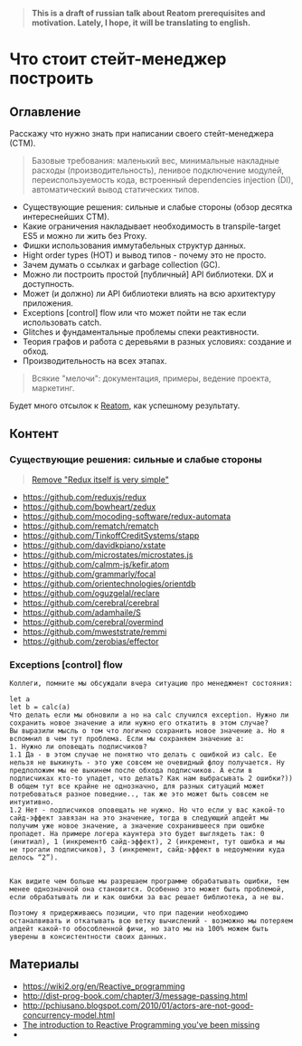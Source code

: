 > **This is a draft of russian talk about Reatom prerequisites and motivation. Lately, I hope, it will be translating to english.**

# Что стоит стейт-менеджер построить

## Оглавление

Расскажу что нужно знать при написании своего стейт-менеджера (СТМ).

> Базовые требования: маленький вес, минимальные накладные расходы (производительность), ленивое подключение модулей, переиспользуемость кода, встроенный dependencies injection (DI), автоматический вывод статических типов.

- Существующие решения: сильные и слабые стороны (обзор десятка интереснейших СТМ).
- Какие ограничения накладывает необходимость в transpile-target ES5 и можно ли жить без Proxy.
- Фишки использования иммутабельных структур данных.
- Hight order types (HOT) и вывод типов - почему это не просто.
- Зачем думать о ссылках и garbage collection (GC).
- Можно ли построить простой [публичный] API библиотеки. DX и доступность.
- Может (и должно) ли API библиотеки влиять на всю архитектуру приложения.
- Exceptions [control] flow или что может пойти не так если использовать catch.
- Glitches и фундаментальные проблемы спеки реактивности.
- Теория графов и работа с деревьями в разных условиях: создание и обход.
- Производительность на всех этапах.

> Всякие "мелочи": документация, примеры, ведение проекта, маркетинг.

Будет много отсылок к [Reatom](https://github.com/artalar/reatom), как успешному результату.

## Контент

### Существующие решения: сильные и слабые стороны

> [Remove "Redux itself is very simple"](https://github.com/reduxjs/redux/pull/2950)

- https://github.com/reduxjs/redux
- https://github.com/bowheart/zedux
- https://github.com/mocoding-software/redux-automata
- https://github.com/rematch/rematch
- https://github.com/TinkoffCreditSystems/stapp
- https://github.com/davidkpiano/xstate
- https://github.com/microstates/microstates.js
- https://github.com/calmm-js/kefir.atom
- https://github.com/grammarly/focal
- https://github.com/orientechnologies/orientdb
- https://github.com/oguzgelal/reclare
- https://github.com/cerebral/cerebral
- https://github.com/adamhaile/S
- https://github.com/cerebral/overmind
- https://github.com/mweststrate/remmi
- https://github.com/zerobias/effector

### Exceptions [control] flow

```
Коллеги, помните мы обсуждали вчера ситуацию про менеджмент состояния:

let a
let b = calc(a)
Что делать если мы обновили a но на calc случился exception. Нужно ли сохранить новое значение a или нужно его откатить в этом случае?
Вы выразили мысль о том что логично сохранить новое значение a. Но я вспомнил в чем тут проблема. Если мы сохраняем значение a:
1. Нужно ли оповещать подписчиков?
1.1 Да - в этом случае не понятно что делать с ошибкой из calc. Ее нельзя не выкинуть - это уже совсем не очевидный флоу получается. Ну предположим мы ее выкинем после обхода подписчиков. А если в подписчиках кто-то упадет, что делать? Как нам выбрасывать 2 ошибки?)) В общем тут все крайне не однозначно, для разных ситуаций может потребоваться разное поведние.., так же это может быть совсем не интуитивно.
1.2 Нет - подписчиков оповещать не нужно. Но что если у вас какой-то сайд-эффект завязан на это значение, тогда в следующий апдейт мы получим уже новое значение, а значение сохранившееся при ошибке пропадет. На примере логера каунтера это будет выглядеть так: 0 (инитиал), 1 (инкрементб сайд-эффект), 2 (инкремент, тут ошибка и мы не трогали подписчиков), 3 (инкремент, сайд-эффект в недоумении куда делось “2”).


Как видите чем больше мы разрешаем программе обрабатывать ошибки, тем менее однозначной она становится. Особенно это может быть проблемой, если обрабатывать ли и как ошибки за вас решает библиотека, а не вы.

Поэтому я придерживаюсь позиции, что при падении необходимо останалвивать и откатывать всю ветку вычислений - возможно мы потеряем апдейт какой-то обособленной фичи, но зато мы на 100% можем быть уверены в консистентности своих данных.
```

## Материалы

<!-- https://raw.githubusercontent.com/artalar/blog/master/src/pages/effector-introduction.md -->

- https://wiki2.org/en/Reactive_programming
- http://dist-prog-book.com/chapter/3/message-passing.html
- http://pchiusano.blogspot.com/2010/01/actors-are-not-good-concurrency-model.html
- [The introduction to Reactive Programming you've been missing](https://gist.github.com/staltz/868e7e9bc2a7b8c1f754)
- 
